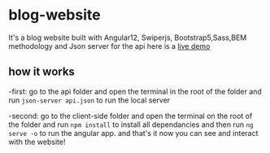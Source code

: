 # blog-website
It's a blog website built with Angular12, Swiperjs, Bootstrap5,Sass,BEM methodology and Json server for the api
here is a <a href="https://heroic-zuccutto-49e658.netlify.app/" target="_blank">live demo</a>
## how it works
-first: go to the api folder and open the terminal in the root of the folder and run ```json-server api.json``` to run the local server

-second: go to the client-side folder and open the terminal on the root of the folder and run ```npm install``` to install all dependancies and then run ```ng serve -o```
to run the angular app.
and that's it now you can see and interact with the website!

